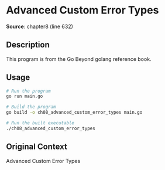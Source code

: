 # Advanced Custom Error Types

**Source**: chapter8 (line 632)

## Description

This program is from the Go Beyond golang reference book.

## Usage

```bash
# Run the program
go run main.go

# Build the program
go build -o ch08_advanced_custom_error_types main.go

# Run the built executable
./ch08_advanced_custom_error_types
```

## Original Context

Advanced Custom Error Types
